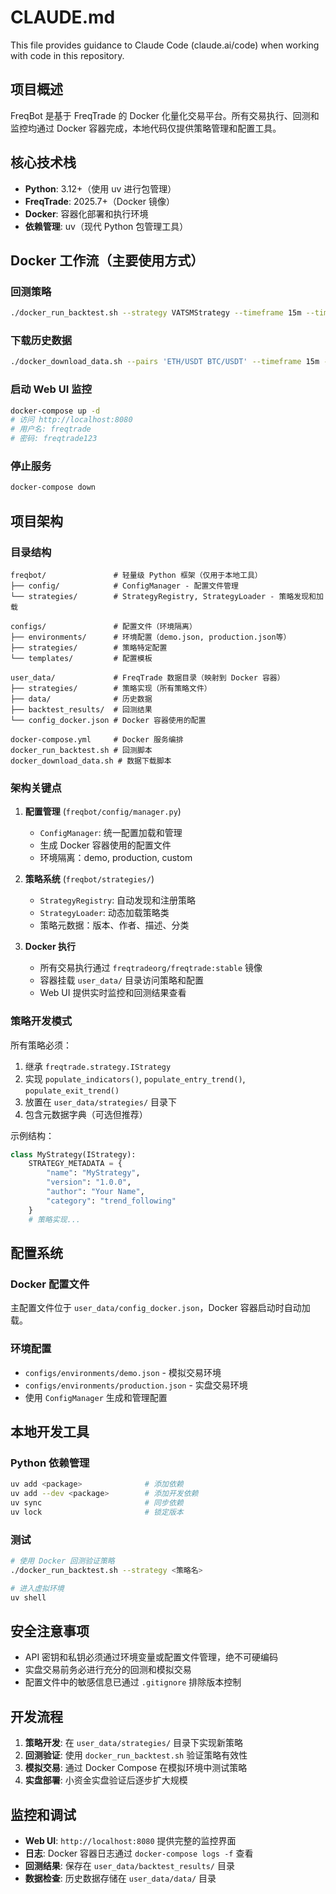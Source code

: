 # CLAUDE.md

This file provides guidance to Claude Code (claude.ai/code) when working with code in this repository.

## 项目概述

FreqBot 是基于 FreqTrade 的 Docker 化量化交易平台。所有交易执行、回测和监控均通过 Docker 容器完成，本地代码仅提供策略管理和配置工具。

## 核心技术栈

- **Python**: 3.12+（使用 uv 进行包管理）
- **FreqTrade**: 2025.7+（Docker 镜像）
- **Docker**: 容器化部署和执行环境
- **依赖管理**: uv（现代 Python 包管理工具）

## Docker 工作流（主要使用方式）

### 回测策略
```bash
./docker_run_backtest.sh --strategy VATSMStrategy --timeframe 15m --timerange 20240101-20240826
```

### 下载历史数据
```bash
./docker_download_data.sh --pairs 'ETH/USDT BTC/USDT' --timeframe 15m --timerange 20240101-20240826
```

### 启动 Web UI 监控
```bash
docker-compose up -d
# 访问 http://localhost:8080
# 用户名: freqtrade
# 密码: freqtrade123
```

### 停止服务
```bash
docker-compose down
```

## 项目架构

### 目录结构
```
freqbot/               # 轻量级 Python 框架（仅用于本地工具）
├── config/            # ConfigManager - 配置文件管理
└── strategies/        # StrategyRegistry, StrategyLoader - 策略发现和加载

configs/               # 配置文件（环境隔离）
├── environments/      # 环境配置（demo.json, production.json等）
├── strategies/        # 策略特定配置
└── templates/         # 配置模板

user_data/             # FreqTrade 数据目录（映射到 Docker 容器）
├── strategies/        # 策略实现（所有策略文件）
├── data/              # 历史数据
├── backtest_results/  # 回测结果
└── config_docker.json # Docker 容器使用的配置

docker-compose.yml     # Docker 服务编排
docker_run_backtest.sh # 回测脚本
docker_download_data.sh # 数据下载脚本
```

### 架构关键点

1. **配置管理** (`freqbot/config/manager.py`)
   - `ConfigManager`: 统一配置加载和管理
   - 生成 Docker 容器使用的配置文件
   - 环境隔离：demo, production, custom

2. **策略系统** (`freqbot/strategies/`)
   - `StrategyRegistry`: 自动发现和注册策略
   - `StrategyLoader`: 动态加载策略类
   - 策略元数据：版本、作者、描述、分类

3. **Docker 执行**
   - 所有交易执行通过 `freqtradeorg/freqtrade:stable` 镜像
   - 容器挂载 `user_data/` 目录访问策略和配置
   - Web UI 提供实时监控和回测结果查看

### 策略开发模式

所有策略必须：
1. 继承 `freqtrade.strategy.IStrategy`
2. 实现 `populate_indicators()`, `populate_entry_trend()`, `populate_exit_trend()`
3. 放置在 `user_data/strategies/` 目录下
4. 包含元数据字典（可选但推荐）

示例结构：
```python
class MyStrategy(IStrategy):
    STRATEGY_METADATA = {
        "name": "MyStrategy",
        "version": "1.0.0",
        "author": "Your Name",
        "category": "trend_following"
    }
    # 策略实现...
```

## 配置系统

### Docker 配置文件
主配置文件位于 `user_data/config_docker.json`，Docker 容器启动时自动加载。

### 环境配置
- `configs/environments/demo.json` - 模拟交易环境
- `configs/environments/production.json` - 实盘交易环境
- 使用 `ConfigManager` 生成和管理配置

## 本地开发工具

### Python 依赖管理
```bash
uv add <package>              # 添加依赖
uv add --dev <package>        # 添加开发依赖
uv sync                       # 同步依赖
uv lock                       # 锁定版本
```

### 测试
```bash
# 使用 Docker 回测验证策略
./docker_run_backtest.sh --strategy <策略名>

# 进入虚拟环境
uv shell
```

## 安全注意事项

- API 密钥和私钥必须通过环境变量或配置文件管理，绝不可硬编码
- 实盘交易前务必进行充分的回测和模拟交易
- 配置文件中的敏感信息已通过 `.gitignore` 排除版本控制

## 开发流程

1. **策略开发**: 在 `user_data/strategies/` 目录下实现新策略
2. **回测验证**: 使用 `docker_run_backtest.sh` 验证策略有效性
3. **模拟交易**: 通过 Docker Compose 在模拟环境中测试策略
4. **实盘部署**: 小资金实盘验证后逐步扩大规模

## 监控和调试

- **Web UI**: `http://localhost:8080` 提供完整的监控界面
- **日志**: Docker 容器日志通过 `docker-compose logs -f` 查看
- **回测结果**: 保存在 `user_data/backtest_results/` 目录
- **数据检查**: 历史数据存储在 `user_data/data/` 目录
